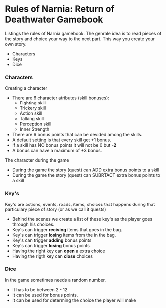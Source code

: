 # Rules of Narnia: Return of Deathwater Gamebook

Listings the rules of Narnia gamebook. The genrale idea is to read pieces of the story and choice your way to the next part. This way you create your own story.

  - Characters
  - Keys
  - Dice

### Characters
Creating a character
- There are 6 character atributes (skill bonuses):
  - Fighting skill
  - Trickery skill
  - Action skill
  - Talking skill
  - Perception skill
  - Inner Strength
- There are 6 bonus points that can be devided among the skills.
- A default setting is that every skill get +1 bonus.
- If a skill has NO bonus points it will not be 0 but **-2**
- A bonus can have a maximum of +3 bonus.

The character during the game
- During the game the story (quest) can ADD extra bonus points to a skill
- During the game the story (quest) can SUBRTACT extra bonus points to a skill

### Key's
Key's are actions, events, roads, items, choices that happens during that particulary piece of story (or as we call it quests)
- Behind the scenes we create a list of these key's as the player goes through his choices.
- Key's can trigger **reciving** items that goes in the bag.
- Key's can trigger **losing** items from the in the bag.
- Key's can trigger **adding** bonus points
- Key's can trigger **losing** bonus points
- Having the right key can **open** a extra choice
- Having the rigth key can **close** choices

### Dice
In the game sometimes needs a random number.

- It has to be between 2 - 12
- It can be used for bonus points.
- It can be used for determing the choice the player will make
